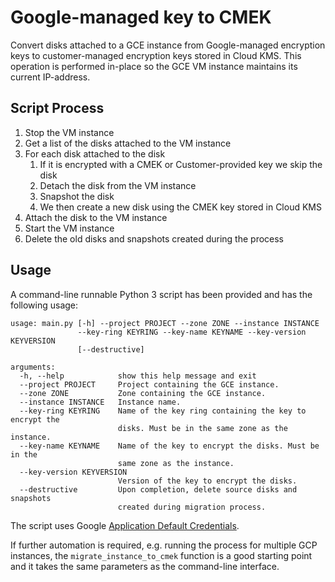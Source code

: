 # Google-managed key to CMEK

Convert disks attached to a GCE instance from Google-managed encryption keys
to customer-managed encryption keys stored in Cloud KMS. This operation is
performed in-place so the GCE VM instance maintains its current IP-address.

## Script Process

1. Stop the VM instance
1. Get a list of the disks attached to the VM instance
1. For each disk attached to the disk
    1. If it is encrypted with a CMEK or Customer-provided key we skip the disk
    1. Detach the disk from the VM instance
    1. Snapshot the disk
    1. We then create a new disk using the CMEK key stored in Cloud KMS
1. Attach the disk to the VM instance
1. Start the VM instance
1. Delete the old disks and snapshots created during the process

## Usage

A command-line runnable Python 3 script has been provided and has the following
usage:

```
usage: main.py [-h] --project PROJECT --zone ZONE --instance INSTANCE
               --key-ring KEYRING --key-name KEYNAME --key-version KEYVERSION
               [--destructive]

arguments:
  -h, --help            show this help message and exit
  --project PROJECT     Project containing the GCE instance.
  --zone ZONE           Zone containing the GCE instance.
  --instance INSTANCE   Instance name.
  --key-ring KEYRING    Name of the key ring containing the key to encrypt the
                        disks. Must be in the same zone as the instance.
  --key-name KEYNAME    Name of the key to encrypt the disks. Must be in the
                        same zone as the instance.
  --key-version KEYVERSION
                        Version of the key to encrypt the disks.
  --destructive         Upon completion, delete source disks and snapshots
                        created during migration process.
```

The script uses Google [Application Default Credentials](https://cloud.google.com/docs/authentication/production).

If further automation is required, e.g. running the process for multiple GCP
instances, the `migrate_instance_to_cmek` function is a good starting point and
it takes the same parameters as the command-line interface.
